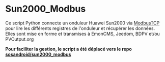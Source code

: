 
# Sun2000_Modbus

Ce script Python connecte un onduleur Huawei Sun2000 via [ModbusTCP](https://fr.wikipedia.org/wiki/Modbus) pour lire les différents registres de l'onduleur et récupérer les données. Elles sont mise en forme et transmises à EmonCMS, Jeedom, BDPV et/ou PVOutput.org


__Pour faciliter la gestion, le script a été déplacé vers le repo [sosandroid/sun2000_modbus](https://github.com/sosandroid/sun2000_modbus)__




